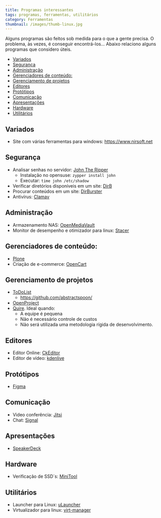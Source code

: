 ```yaml
---
title: Programas interessantes
tags: programas, ferramentas, utilitários
category: Ferramentas
thumbnail: /images/thumb-linux.jpg
---
```


Alguns programas são feitos sob medida para o que a gente precisa. O problema, às vezes, é conseguir encontrá-los...
Abaixo relaciono alguns programas que considero úteis.

- [Variados](#variados)
- [Segurança](#segurança)
- [Administração](#administração)
- [Gerenciadores de conteúdo:](#gerenciadores-de-conteúdo)
- [Gerenciamento de projetos](#gerenciamento-de-projetos)
- [Editores](#editores)
- [Protótipos](#protótipos)
- [Comunicação](#comunicação)
- [Apresentações](#apresentações)
- [Hardware](#hardware)
- [Utilitários](#utilitários)


## Variados
- Site com várias ferramentas para windows: https://www.nirsoft.net

## Segurança
- Analisar senhas no servidor: [John The Ripper](https://www.openwall.com/john/)
  - Instalação no opensuse: ```zypper install john```
  - Executar: ```time john /etc/shadow```
- Verificar diretórios disponíveis em um site: [DirB](https://tools.kali.org/web-applications/dirb)
- Procurar conteúdos em um site: [DirBurster](https://tools.kali.org/web-applications/dirbuster)
- Antivírus: [Clamav](https://www.clamav.net)

## Administração
- Armazenamento NAS: [OpenMediaVault](https://openmediavault.readthedocs.io/en/5.x/index.html)
- Monitor de desempenho e otimizador para linux: [Stacer](https://oguzhaninan.github.io/Stacer-Web/)

## Gerenciadores de conteúdo:
- [Plone](https://plone.com)
- Criação de e-commerce: [OpenCart](https://www.opencart.com)

## Gerenciamento de projetos
- [ToDoList](http://abstractspoon.com/wiki/doku.php?id=file-folders)
    - https://github.com/abstractspoon/
- [OpenProject](https://www.openproject.org)
- [Quire](https://quire.io). Ideal quando:
  - A equipe é pequena
  - Não é necessário controle de custos
  - Não será utilizada uma metodologia rígida de desenvolvimento.
  
## Editores 
- Editor Online: [CkEditor](https://ckeditor.com/docs/ckeditor5/latest/index.html)
- Editor de vídeo: [kdenlive](https://kdenlive.org/en/)

## Protótipos
- [Figma](https://www.figma.com)

## Comunicação
- Video conferência: [Jitsi](https://meet.jit.si)
- Chat: [Signal](https://signal.org)

## Apresentações
- [SpeakerDeck](https://speakerdeck.com)

## Hardware
- Verificação de SSD´s: [MiniTool](https://www.minitool.com)

## Utilitários
- Launcher para Linux: [uLauncher](https://ulauncher.io)
- Virtualizador para linux: [virt-manager](https://virt-manager.org)